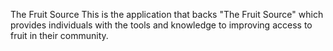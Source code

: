 The Fruit Source
This is the application that backs "The Fruit Source" which provides individuals with the tools and knowledge to improving access to fruit in their community.
